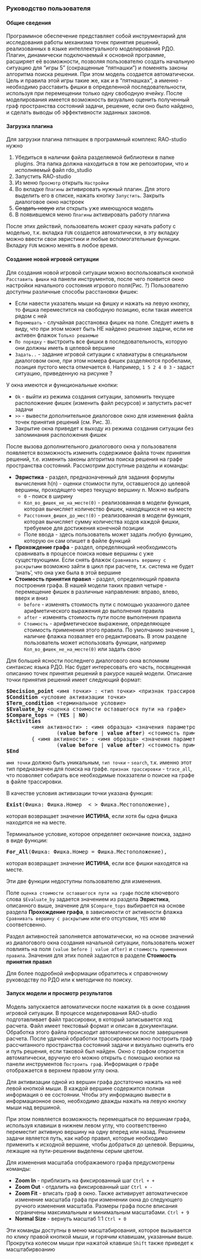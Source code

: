 ### Руководство пользователя ###
#### Общие сведения ####
Программное обеспечение представляет собой инструментарий для исследования работы механизма точек принятия решений, реализованных в языке интеллектуального моделирования РДО. Плагин, динамически подключаемый к основной программе, расширяет её возможности, позволяя пользователю создать начальную ситуацию для “игры 5” (сокращенные “пятнашки”) и поменять законы алгоритма поиска решения. При этом модель создается автоматически. Цель и правила этой игры такие же, как и в “пятнашках”, а именно - необходимо расставить фишки в определенной последовательности, используя при перемещении только одну свободную ячейку. После моделирования имеется возможность визуально оценить полученный граф пространства состояний задачи, решение, если оно было найдено, и сделать выводы об эффективности заданных законов.
#### Загрузка плагина ####
Для загрузки плагина пятнашек в программный комплекс RAO-studio нужно

1. Убедиться в наличии файла разделяемой библиотеки в папке plugins. Эта папка должна находиться в том же репозитории, что и исполняемый файл rdo_studio
2. Запустить RAO-studio
3. Из меню `Просмотр` открыть `Настройки`
4. Во вкладке `Плагины` активировать нужный плагин. Для этого выделить его в списке, нажать кнопку `Запустить`. Закрыть диалоговое окно настроек
5. ~~Создать новую~~ или открыть уже имеющуюся модель
6. В появившемся меню `Плагины` активировать работу плагина

После этих действий, пользователь может сразу начать работу с моделью, т.к. вкладка `FUN` создается автоматически, в эту вкладку можно ввести свои эвристики и любые вспомогательные функции. Вкладку `FUN` можно менять в любое время.
#### Создание новой игровой ситуации ####
Для создания новой игровой ситуации можно воспользоваться кнопкой `Расставить фишки` на панели инструментов, после чего появится окно настройки начального состояния игрового поля(Рис. ?)
Пользователю доступны различные способы расстановки фишек:
* Если навести указатель мыши на фишку и нажать на левую кнопку, то фишка переместится на свободную позицию, если такая имеется рядом с ней
* `Перемешать` - случайная расстановка фишек на поле. Следует иметь в виду, что при этом может быть НЕ найдено решение задачи, если не активен флажок `Только решаемые`
* `По порядку` - выстроить все фишки в последовательность, которую они должны иметь в целевой вершине
* `Задать..` -  задание игровой ситуации с клавиатуры в специальном диалоговом окне, при этом номера фишек разделяются пробелами, позиция пустого места отмечается `0`. Например, `1 5 2 4 0 3` - задаст ситуацию, приведенную на рисунке ?

У окна имеются и функциональные кнопки:
* `Ok` - выйти из режима создания ситуации, запомнить текущее расположение фишек (изменить файл ресурсов) и запустить расчет задачи
* `>>` - вывести дополнительное диалоговое окно для изменения файла точек принятия решений (см. Рис. 3).
* Закрытие окна приведет к выходу из режима создания ситуации без запоминания расположения фишек

После вызова дополнительного диалогового окна у пользователя появляется возможность изменить содержимое файла точек принятия решений, т.е. изменить законы алгоритма поиска решения на графе пространства состояний. Рассмотрим доступные разделы и команды:
* **Эвристика** - раздел, предназначенный для задания формулы вычисления h(n) - оценки стоимости пути, оставшегося до целевой вершины, проходящего через текущую вершину n. Можно выбрать
  * `0` - поиск в ширину
  * `Кол_во_фишек_не_на_месте(0)` - реализованная в модели функция, которая вычисляет количество фишек, находящихся не на месте
  * `Расстояния_фишек_до_мест(0)` - реализованная в модели функция, которая вычисляет сумму количества ходов каждой фишки, требуемое для достижения конечной позиции
  * Поле ввода - здесь пользователь может задать любую функцию, которую он сам опишет в файле функций
* **Прохождение графа** - раздел, определяющий необходимсоть сравнивать в процессе поиска новые вершины с уже существующими. Если снять флажок `Сравнивать вершину с раскрытыми` возможно зайти в цикл при расчете, т.к. система не будет ‘знать’, что она уже была в этой вершине
* **Стоимость принятия правил** - раздел, определяющий правила построения графа. В нашей модели таких правил четыре - перемещение фишек в различные направления: вправо, влево, вверх и вниз
  * `before` - изменять стоимость пути с помощью указанного далее арифметического выражения до выполнения правила
  * `after` - изменять стоимость пути после выполнения правила
  * `Стоимость` - арифметическое выражение, определяющее стоимость применения этого правила. По умолчанию значение `1`, наличие флажка позваляет его редактировать. В этом разделе пользователь может использовать функции, например `Кол_во_фишек_не_на_месте(0)` или задать свою 

Для большей ясности последнего диалогового окна вспомним синтаксис языка РДО. Нас будет интересовать его часть, посвященная описанию точек принятия решений в ракурсе нашей модели. Описание точки принятия решений имеет следующий формат:
<pre>
<b>$Decision_point</b> &lt;имя точки&gt; : &lt;тип точки&gt; &lt;признак трассировки&gt;
<b>$Condition</b> &lt;условие активизации точки&gt;
<b>$Term_condition</b> &lt;терминальное условие&gt;
<b>$Evaluate_by</b> &lt;оценка стоимости оставшегося пути на графе&gt;
<b>$Compare_tops</b> = (<b>YES</b> | <b>NO</b>)
<b>$Activities</b>
&#9&lt;имя активности> : &lt;имя образца&gt; &lt;значения параметров образца&gt;
&#9&#9(<b>value before</b> | <b>value after</b>) &lt;стоимость применения правила&gt;
&#9{ &lt;имя активности&gt; : &lt;имя образца&gt; &lt;значения параметров образца&gt;
&#9&#9(<b>value before</b> | <b>value after</b>) &lt;стоимость применения правила&gt; }
<b>$End</b>
</pre>

`имя точки` должно быть уникальным, `тип точки` - `search`, т.к. именно этот тип предназначен для поиска на графе. `признак трассировки` - `trace_all`, что позволяет собирать все необходимые показатели о поиске на графе в файле трассировки.

В качестве условия активизации точки указана функция:
<pre><b>Exist</b>(Фишка: Фишка.Номер  &lt; &gt; Фишка.Местоположение),</pre>
которая возвращает значение **ИСТИНА**, если хотя бы одна фишка находится не на месте.

Терминальное условие, которое определяет окончание поиска, задано в виде функции:
<pre><b>For_All</b>(Фишка: Фишка.Номер = Фишка.Местоположение),</pre>
которая возвращает значение **ИСТИНА**, если все фишки находятся на месте.

Эти две функции недоступны пользователю для изменения.

Поле `оценка стоимости оставшегося пути на графе` после ключевого слова `$Evaluate_by` задается значением из раздела **Эвристика**, описанного выше, значение для `$Compare_tops` выбирается на основе раздела **Прохождение графа**, в зависимости от активности флажка `Сравнивать вершину с раскрытыми` или его отсутсвии, `YES` или `NO` соответсвенно.

Раздел активностей заполняется автоматически, но на основе значений из диалогового окна создания начальной ситуации, пользователь может повлиять на поля `(value before | value after)` и `стоимость применения правила`. Значения для этих полей задаются в разделе **Стоимость принятия правил**

Для более подробной информации обратитесь к справочному руководству по РДО или к методичке по поиску.

#### Запуск модели и просмотр результатов ####
Модель запускается автоматически после нажатия `Ok` в окне создания игровой ситуации.
В процессе моделирования RAO-studio подготавливает файл трассировки, в который записывается ход расчета. Файл имеет текстовый формат и описан в документации. Обработка этого файла происходит автоматически после завершения расчета. После удачной обработки трассировки можно построить граф рассчитанного пространства состояний задачи и визуально оценить его и путь решения, если таковой был найден. Окно с графом откроется автоматически, вручную его можно открыть с помощью кнопки на панели инструментов `Построить граф`. Информация о графе отображается в верхнем правом углу окна.

Для активизации одной из вершин графа достаточно нажать на неё левой кнопкой мыши. В каждой вершине содержится полная информация о ее состоянии. Чтобы эту информацию вывести в информационное окно, необходимо дважды нажать на левую кнопку мыши над вершиной.

При этом появляется возможность перемещаться по вершинам графа, используя клавиши в нижнем левом углу, что соответственно переместит активную вершину на одну вперед или назад. Решением задачи является путь, как набор правил, которые необходимо применить к исходной вершине, чтобы добраться до целевой. Вершины, лежащие на пути-решении выделены серым цветом.

Для изменения масштаба отображаемого графа предусмотрены команды: 
* **Zoom In** - приблизить на фиксированный шаг `Ctrl + +`
* **Zoom Out** - отдалить на фиксированный шаг `Ctrl + -`
* **Zoom Fit** - вписать граф в окно. Также активирует автоматическое изменение масштаба графа при изменении окна до следующего ручного изменения масштаба. Размеры графа после вписания ограничены максимальным и минимальным масштабами. `Ctrl + 9`
* **Normal Size** - вернуть масштаб 1:1 `Ctrl + 0`

Эти команды доступны в меню масштабирования, которое вызывается по клику правой кнопкой мыши, и горячим клавишам, указанным выше. Прокрутка колесом мыши при нажатой клавише `Shift` также приведет к масштабирвоанию
